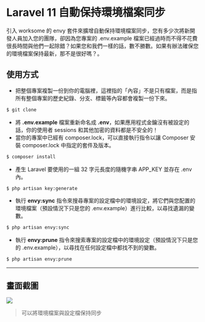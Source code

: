 # Laravel 11 自動保持環境檔案同步

引入 worksome 的 envy 套件來擴增自動保持環境檔案同步，您有多少次將新開發人員加入您的團隊，卻因為您專案的 .env.example 檔案已經過時而不得不花費很長時間與他們一起除錯？如果您和我們一樣的話，數不勝數。如果有辦法確保您的環境檔案保持最新，那不是很好嗎？。

## 使用方式
- 把整個專案複製一份到你的電腦裡，這裡指的「內容」不是只有檔案，而是指所有整個專案的歷史紀錄、分支、標籤等內容都會複製一份下來。
```sh
$ git clone
```
- 將 __.env.example__ 檔案重新命名成 __.env__，如果應用程式金鑰沒有被設定的話，你的使用者 sessions 和其他加密的資料都是不安全的！
- 當你的專案中已經有 composer.lock，可以直接執行指令以讓 Composer 安裝 composer.lock 中指定的套件及版本。
```sh
$ composer install
```
- 產生 Laravel 要使用的一組 32 字元長度的隨機字串 APP_KEY 並存在 .env 內。
```sh
$ php artisan key:generate
```
- 執行 __envy:sync__ 指令來搜尋專案的設定檔中的環境設定，將它們與您配置的環境檔案（預設情況下只是您的 .env.example）進行比較，以尋找遺漏的變數。
```sh
$ php artisan envy:sync
```
- 執行 __envy:prune__ 指令來搜索專案的設定檔中的環境設定（預設情況下只是您的 .env.example），以尋找在任何設定檔中都找不到的變數。
```sh
$ php artisan envy:prune
```

----

## 畫面截圖
![](https://i.imgur.com/KuaZJXL.png)
> 可以將環境檔案與設定檔保持同步
